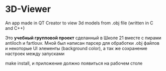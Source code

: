 # 3D-Viewer
An app made in QT Creator to view 3d models from .obj file (written in C and C++)

Это **учебный групповой проект** сделанный в Школе 21 вместе с пирами antiloch и fartlouv. Мной был написан парсер для обработки .obj файлов и некоторые UI элементы (background color), а так же сохранение настроек между запусками

make install, и приложение должно появиться на рабочем столе

